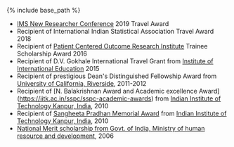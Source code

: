 ﻿---
layout: archive
title: ""
permalink: /awards/
author_profile: true

---

{% include base_path %}


* [IMS New Researcher Conference](http://groups.imstat.org/newresearchers/conferences/nrc.html) 2019 Travel Award
* Recipient of International Indian Statistical Association Travel Award 2018
* Recipient of [Patient Centered Outcome Research Institute](https://www.pcori.org/) Trainee Scholarship Award 2016
* Recipient of D.V. Gokhale International Travel Grant from [Institute of International Education](https://www.iie.org/) 2015
* Recipient of prestigious Dean's Distinguished Fellowship Award from [University of California, Riverside](https://statistics.ucr.edu/), 2011-2012
* Recipient of [N. Balakrishnan Award and Academic excellence Award] (https://iitk.ac.in/sspc/sspc-academic-awards) from [Indian Institute of Technology Kanpur, India](https://www.iitk.ac.in/), 2010
* Recipient of [Sangheeta Pradhan Memorial Award](http://www.iitk.ac.in/doaaold/convocation2011/convocation%202011.pdf) from [Indian Institute of Technology Kanpur, India](https://www.iitk.ac.in/), 2010
* [National Merit scholarship from Govt. of India, Ministry of human resource and development](https://mhrd.gov.in/scholarships), 2006
